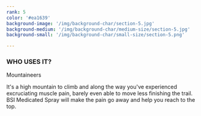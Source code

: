 ```yaml
---
rank: 5
color: '#ea1639'
background-image: '/img/background-char/section-5.jpg'
background-medium: '/img/background-char/medium-size/section-5.jpg'
background-small: '/img/background-char/small-size/section-5.png'

---
```


<h3>WHO USES IT?</h3>
<span>Mountaineers</span>
<p> It's a high mountain to climb and along the way you've experienced excruciating muscle pain, barely even able to move less finishing the trail. BSI Medicated Spray will make the pain go away and help you reach to the top.</p>
